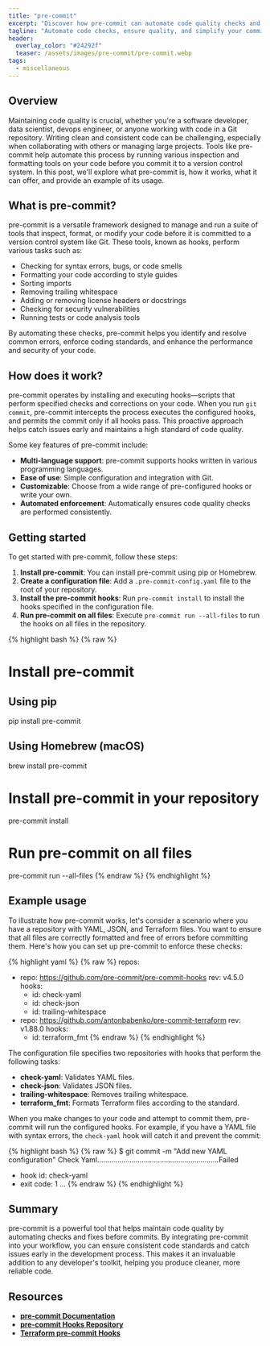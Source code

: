 ```yaml
---
title: "pre-commit"
excerpt: "Discover how pre-commit can automate code quality checks and improve your development workflow with practical examples."
tagline: "Automate code checks, ensure quality, and simplify your commits with pre-commit."
header:
  overlay_color: "#24292f"
  teaser: /assets/images/pre-commit/pre-commit.webp
tags:
  - miscellaneous
---
```


## Overview

Maintaining code quality is crucial, whether you're a software developer, data scientist, devops engineer, or anyone working with code in a Git repository. Writing clean and consistent code can be challenging, especially when collaborating with others or managing large projects. Tools like pre-commit help automate this process by running various inspection and formatting tools on your code before you commit it to a version control system. In this post, we'll explore what pre-commit is, how it works, what it can offer, and provide an example of its usage.

## What is pre-commit?

pre-commit is a versatile framework designed to manage and run a suite of tools that inspect, format, or modify your code before it is committed to a version control system like Git. These tools, known as hooks, perform various tasks such as:

- Checking for syntax errors, bugs, or code smells
- Formatting your code according to style guides
- Sorting imports
- Removing trailing whitespace
- Adding or removing license headers or docstrings
- Checking for security vulnerabilities
- Running tests or code analysis tools

By automating these checks, pre-commit helps you identify and resolve common errors, enforce coding standards, and enhance the performance and security of your code.

## How does it work?

pre-commit operates by installing and executing hooks—scripts that perform specified checks and corrections on your code. When you run  `git commit`, pre-commit intercepts the process executes the configured hooks, and permits the commit only if all hooks pass. This proactive approach helps catch issues early and maintains a high standard of code quality.

Some key features of pre-commit include:
- **Multi-language support**: pre-commit supports hooks written in various programming languages.
- **Ease of use**: Simple configuration and integration with Git.
- **Customizable**: Choose from a wide range of pre-configured hooks or write your own.
- **Automated enforcement**: Automatically ensures code quality checks are performed consistently.

## Getting started

To get started with pre-commit, follow these steps:

1. **Install pre-commit**: You can install pre-commit using pip or Homebrew.
2. **Create a configuration file**: Add a `.pre-commit-config.yaml` file to the root of your repository.
3. **Install the pre-commit hooks**: Run `pre-commit install` to install the hooks specified in the configuration file.
4. **Run pre-commit on all files**: Execute `pre-commit run --all-files` to run the hooks on all files in the repository.

{% highlight bash %}
{% raw %}
# Install pre-commit
## Using pip
pip install pre-commit

## Using Homebrew (macOS)
brew install pre-commit

# Install pre-commit in your repository
pre-commit install

# Run pre-commit on all files
pre-commit run --all-files
{% endraw %}
{% endhighlight %}

## Example usage

To illustrate how pre-commit works, let's consider a scenario where you have a repository with YAML, JSON, and Terraform files. You want to ensure that all files are correctly formatted and free of errors before committing them. Here's how you can set up pre-commit to enforce these checks:

{% highlight yaml %}
{% raw %}
repos:
- repo: https://github.com/pre-commit/pre-commit-hooks
    rev: v4.5.0
    hooks:
  - id: check-yaml
  - id: check-json
  - id: trailing-whitespace
- repo: https://github.com/antonbabenko/pre-commit-terraform
    rev: v1.88.0
    hooks:
  - id: terraform_fmt
{% endraw %}
{% endhighlight %}

The configuration file specifies two repositories with hooks that perform the following tasks:

- **check-yaml**: Validates YAML files.
- **check-json**: Validates JSON files.
- **trailing-whitespace**: Removes trailing whitespace.
- **terraform_fmt**: Formats Terraform files according to the standard.

When you make changes to your code and attempt to commit them, pre-commit will run the configured hooks. For example, if you have a YAML file with syntax errors, the `check-yaml` hook will catch it and prevent the commit:

{% highlight bash %}
{% raw %}
$ git commit -m "Add new YAML configuration"
Check Yaml............................................................Failed
- hook id: check-yaml
- exit code: 1
...
{% endraw %}
{% endhighlight %}

## Summary

pre-commit is a powerful tool that helps maintain code quality by automating checks and fixes before commits. By integrating pre-commit into your workflow, you can ensure consistent code standards and catch issues early in the development process. This makes it an invaluable addition to any developer's toolkit, helping you produce cleaner, more reliable code.

## Resources

- [**pre-commit Documentation**](https://pre-commit.com/)
- [**pre-commit Hooks Repository**](https://github.com/pre-commit/pre-commit-hooks)
- [**Terraform pre-commit Hooks**](https://github.com/antonbabenko/pre-commit-terraform)
